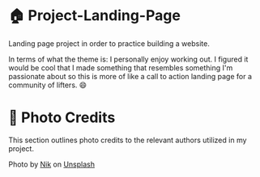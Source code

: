 # 🏠 Project-Landing-Page
Landing page project in order to practice building a website. 

In terms of what the theme is: I personally enjoy working out. I figured it would be cool that I made something that resembles something I'm passionate about so this is more of like a call to action landing page for a community of lifters.	😄

# 📸 Photo Credits
This section outlines photo credits to the relevant authors utilized in my project.

Photo by <a href="https://unsplash.com/@helloimnik?utm_content=creditCopyText&utm_medium=referral&utm_source=unsplash">Nik</a> on <a href="https://unsplash.com/photos/difficult-roads-lead-to-beautiful-destinations-desk-decor-z1d-LP8sjuI?utm_content=creditCopyText&utm_medium=referral&utm_source=unsplash">Unsplash</a>